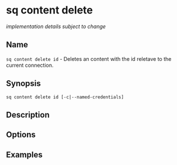 # sq content delete

*implementation details subject to change*

## Name

`sq content delete id` - Deletes an content with the id reletave to the current connection.

## Synopsis

```cli
sq content delete id [-c|--named-credentials]
```

## Description

## Options

## Examples
